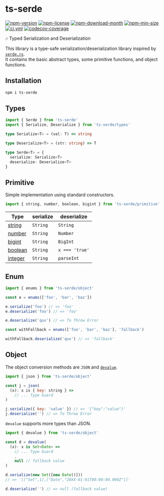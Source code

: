 <!----- BEGIN GHOST DOCS HEADER ----->

# ts-serde

[![npm-version](https://img.shields.io/npm/v/ts-serde)](https://npmjs.com/package/ts-serde) [![npm-license](https://img.shields.io/npm/l/ts-serde)](https://npmjs.com/package/ts-serde) [![npm-download-month](https://img.shields.io/npm/dm/ts-serde)](https://npmjs.com/package/ts-serde) [![npm-min-size](https://img.shields.io/bundlephobia/min/ts-serde)](https://npmjs.com/package/ts-serde) [![ci.yml](https://github.com/jill64/ts-serde/actions/workflows/ci.yml/badge.svg)](https://github.com/jill64/ts-serde/actions/workflows/ci.yml) [![codecov-coverage](https://codecov.io/gh/jill64/ts-serde/graph/badge.svg)](https://codecov.io/gh/jill64/ts-serde)

🎶 Typed Serialization and Deserialization

<!----- END GHOST DOCS HEADER ----->

This library is a type-safe serialization/deserialization library inspired by [`serde.rs`](https://serde.rs).  
It contains the basic abstract types, some primitive functions, and object functions.

## Installation

```sh
npm i ts-serde
```

## Types

```js
import { Serde } from 'ts-serde'
import { Serialize, Deserialize } from 'ts-serde/types'
```

```ts
type Serialize<T> = (val: T) => string

type Deserialize<T> = (str: string) => T

type Serde<T> = {
  serialize: Serialize<T>
  deserialize: Deserialize<T>
}
```

## Primitive

Simple implementation using standard constructors.

```js
import { string, number, boolean, bigint } from 'ts-serde/primitive'
```

| Type                                  | serialize | deserialize    |
| ------------------------------------- | --------- | -------------- |
| [string](./src/primitive/string.ts)   | `String`  | `String`       |
| [number](./src/primitive/number.ts)   | `String`  | `Number`       |
| [bigint](./src/primitive/bigint.ts)   | `String`  | `BigInt`       |
| [boolean](./src/primitive/boolean.ts) | `String`  | `x === 'true'` |
| [integer](./src/primitive/integer.ts) | `String`  | `parseInt`     |

## Enum

```js
import { enums } from 'ts-serde/object'

const e = enums(['foo', 'bar', 'baz'])

e.serialize('foo') // => 'foo'
e.deserialize('foo') // => 'foo'

e.deserialize('qux') // => To Throw Error

const withFallback = enums(['foo', 'bar', 'baz'], 'fallback')

withFallback.deserialize('qux') // => 'fallback'
```

## Object

The object conversion methods are `JSON` and [`devalue`](https://github.com/Rich-Harris/devalue).

```js
import { json } from 'ts-serde/object'

const j = json(
  (x): x is { key: string } =>
    // ... Type Guard
)

j.serialize({ key: 'value' }) // => '{"key":"value"}'
j.deserialize('') // => To Throw Error
```

`devalue` supports more types than JSON.

```ts
import { devalue } from 'ts-serde/object'

const d = devalue(
  (x): x is Set<Date> =>
    // ... Type Guard
    ,
    null // fallback value
)

d.serialize(new Set([new Date()]))
// => '[["Set",1],["Date","20XX-01-01T00:00:00.000Z"]]'

d.deserialize('') // => null (fallback value)
```
